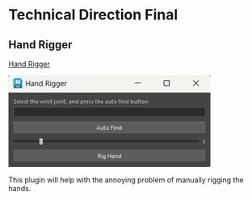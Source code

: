 # Technical Direction Final

## Hand Rigger

[Hand Rigger]("./src/HandRigger.py")

<img src ="./assets/HandRigger.PNG" width = 400>

This plugin will help with the annoying problem of manually rigging the hands.

